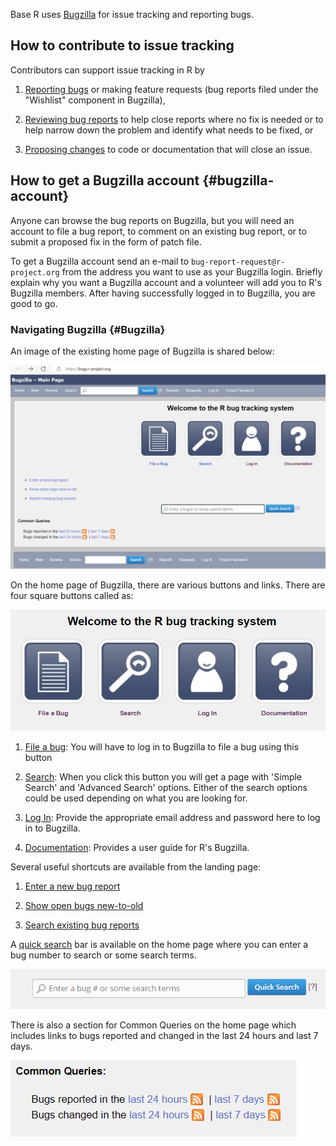 Base R uses [Bugzilla](https://bugs.r-project.org/) for issue tracking and reporting bugs. 

## How to contribute to issue tracking

Contributors can support issue tracking in R by

1. [Reporting bugs](https://contributor.r-project.org/rdevguide/ReportBugs.html) or making feature requests (bug reports filed under the "Wishlist" component in Bugzilla),

2. [Reviewing bug reports](https://contributor.r-project.org/rdevguide/ReviewBugs.html) to help close reports where no fix is needed or to help narrow down the problem and identify what needs to be fixed, or

3. [Proposing changes](https://contributor.r-project.org/rdevguide/FixBug.html#FixBug) to code or documentation that will close an issue. 

## How to get a Bugzilla account  {#bugzilla-account}

Anyone can browse the bug reports on Bugzilla, but you will need an account to file a bug report, to comment on an existing bug report, or to submit a proposed fix in the form of patch file. 

To get a Bugzilla account send an e-mail to `bug-report-request@r-project.org` from the address you want to use as your Bugzilla login. Briefly explain why you want a Bugzilla account and a volunteer will add you to R's Bugzilla members. After having successfully logged in to Bugzilla, you are good to go.

### Navigating Bugzilla {#Bugzilla}


An image of the existing home page of Bugzilla is shared below:

![Screenshot of the existing home page of Bugzilla.](img/bugzilla.png)

On the home page of Bugzilla, there are various buttons and links. There are four square buttons called as:

![Screenshot of the four square buttons on the home page of Bugzilla.](img/squarebuttons.png)

1. [File a bug](https://bugs.r-project.org/enter_bug.cgi): You will have to log in to Bugzilla to file a bug using this button

2. [Search](https://bugs.r-project.org/query.cgi): When you click this button you will get a page with 'Simple Search' and 'Advanced Search' options. Either of the search options could be used depending on what you are looking for.

3. [Log In](https://bugs.r-project.org/?GoAheadAndLogIn=1): Provide the appropriate email address and password here to log in to Bugzilla.

4. [Documentation](https://bugzilla.readthedocs.io/en/latest/using/index.html): Provides a user guide for R\'s Bugzilla.

Several useful shortcuts are available from the landing page:

1. [Enter a new bug report](https://bugs.r-project.org/enter_bug.cgi)

2. [Show open bugs new-to-old](https://bugs.r-project.org/buglist.cgi?bug_file_loc_type=allwordssubstr&bug_status=NEW&bug_status=ASSIGNED&bug_status=CONFIRMED&bug_status=REOPENED&bug_status=UNCONFIRMED&bugidtype=include&chfieldto=Now&cmdtype=doit&emailassigned_to1=1&emailassigned_to2=1&emailcc2=1&emailreporter2=1&emailtype1=substring&emailtype2=substring&field0-0-0=noop&long_desc_type=substring&order=bugs.delta_ts%20desc&query_format=advanced&short_desc_type=allwordssubstr&type0-0-0=noop)

3. [Search existing bug reports](https://bugs.r-project.org/query.cgi)

A [quick search](https://bugs.r-project.org/page.cgi?id=quicksearch.html) bar is available on the home page where you can enter a bug number to search or some search terms.

![Screenshot of the quick search bar on the home page of Bugzilla.](img/quicksearch.png)

There is also a section for Common Queries on the home page which includes links to bugs reported and changed in the last 24 hours and last 7 days.

![Screenshot of the Common Queries section on the home page of Bugzilla.](img/commonquery.png)
